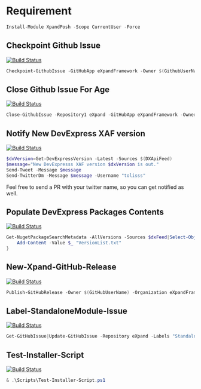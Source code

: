 # Requirement
```ps1
Install-Module XpandPosh -Scope CurrentUser -Force
```
## Checkpoint Github Issue
[![Build Status](https://dev.azure.com/eXpandDevOps/eXpandFramework/_apis/build/status/Checkpoint-GithubIssue?branchName=master)](https://dev.azure.com/eXpandDevOps/eXpandFramework/_build/latest?definitionId=34&branchName=master)
```ps1
Checkpoint-GithubIssue -GitHubApp eXpandFramework -Owner $(GithubUserName) -Organization eXpandFramework -Repository1 eXpand -Repository2 "lab" -Message $msg -Pass $(GithubPass) 
```
## Close Github Issue For Age
[![Build Status](https://dev.azure.com/eXpandDevOps/eXpandFramework/_apis/build/status/Close-Issue-ForAge?branchName=master)](https://dev.azure.com/eXpandDevOps/eXpandFramework/_build/latest?definitionId=33&branchName=master)
```ps1
Close-GithubIssue -Repository1 eXpand -GitHubApp eXpandFramework -Owner $(GithubUserName) -Pass $(GithubPass) -Organization eXpandFramework
```
## Notify New DevExpress XAF version
[![Build Status](https://dev.azure.com/eXpandDevOps/eXpandFramework/_apis/build/status/Notify-New-XAF-Version?branchName=master)](https://dev.azure.com/eXpandDevOps/eXpandFramework/_build/latest?definitionId=35&branchName=master)
```ps1
$dxVersion=Get-DevExpressVersion -Latest -Sources $(DXApiFeed)
$message="New DevExpresss XAF version $dxVersion is out."
Send-Tweet -Message $message
Send-TwitterDm -Message $message -Username "tolisss"
```

Feel free to send a PR with your twitter name, so you can get notified as well.
## Populate DevExpress Packages Contents
[![Build Status](https://dev.azure.com/eXpandDevOps/eXpandFramework/_apis/build/status/Populate-DevExpress-Packages-Contents?branchName=master)](https://dev.azure.com/eXpandDevOps/eXpandFramework/_build/latest?definitionId=36&branchName=master)
```ps1
Get-NugetPackageSearchMetadata -AllVersions -Sources $dxFeed|Select-Object -ExpandProperty metadata|Select-Object -ExpandProperty Version |Select-Object -ExpandProperty Version -Unique|ForEach-Object{
    Add-Content -Value $_ "VersionList.txt"
}
```
## New-Xpand-GitHub-Release
[![Build Status](https://dev.azure.com/eXpandDevOps/eXpandFramework/_apis/build/status/Xpand-Github-Release?branchName=master)](https://dev.azure.com/eXpandDevOps/eXpandFramework/_build/latest?definitionId=37&branchName=master)
```ps1
Publish-GitHubRelease -Owner $(GitHubUserName) -Organization eXpandFramework -Repository lab -ReleaseName $milestone -ReleaseNotes $notes -Pass $(GitHubPass) -Verbose -Files $files
```
## Label-StandaloneModule-Issue
[![Build Status](https://dev.azure.com/eXpandDevOps/eXpandFramework/_apis/build/status/Label-StandAloneModule-Issues?branchName=master)](https://dev.azure.com/eXpandDevOps/eXpandFramework/_build/latest?definitionId=42&branchName=master)
```ps1
Get-GitHubIssue|Update-GitHubIssue -Repository eXpand -Labels "Standalone_XAF_Modules" 
```
## Test-Installer-Script
[![Build Status](https://dev.azure.com/eXpandDevOps/eXpandFramework/_apis/build/status/BuildTools/Test-Installer-Script?branchName=master)](https://dev.azure.com/eXpandDevOps/eXpandFramework/_build/latest?definitionId=43&branchName=master)
```ps1
& .\Scripts\Test-Installer-Script.ps1
```
